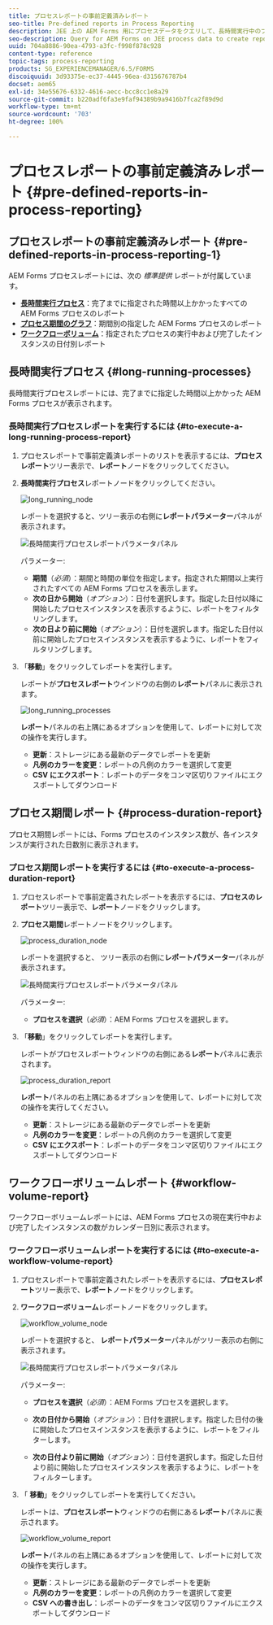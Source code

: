 ```yaml
---
title: プロセスレポートの事前定義済みレポート
seo-title: Pre-defined reports in Process Reporting
description: JEE 上の AEM Forms 用にプロセスデータをクエリして、長時間実行中のプロセス、プロセス期間、ワークフローボリュームに関するレポートを作成
seo-description: Query for AEM Forms on JEE process data to create reports on long running processes, Process duration, and Workflow volume
uuid: 704a8886-90ea-4793-a3fc-f998f878c928
content-type: reference
topic-tags: process-reporting
products: SG_EXPERIENCEMANAGER/6.5/FORMS
discoiquuid: 3d93375e-ec37-4445-96ea-d315676787b4
docset: aem65
exl-id: 34e55676-6332-4616-aecc-bcc8cc1e8a29
source-git-commit: b220adf6fa3e9faf94389b9a9416b7fca2f89d9d
workflow-type: tm+mt
source-wordcount: '703'
ht-degree: 100%

---
```


# プロセスレポートの事前定義済みレポート {#pre-defined-reports-in-process-reporting}

## プロセスレポートの事前定義済みレポート {#pre-defined-reports-in-process-reporting-1}

AEM Forms プロセスレポートには、次の *標準提供* レポートが付属しています。

* **[長時間実行プロセス](#long-running-processes)**：完了までに指定された時間以上かかったすべての AEM Forms プロセスのレポート
* **[プロセス期間のグラフ](#process-duration-report)**：期間別の指定した AEM Forms プロセスのレポート
* **[ワークフローボリューム](#workflow-volume-report)**：指定されたプロセスの実行中および完了したインスタンスの日付別レポート

## 長時間実行プロセス {#long-running-processes}

長時間実行プロセスレポートには、完了までに指定した時間以上かかった AEM Forms プロセスが表示されます。

### 長時間実行プロセスレポートを実行するには {#to-execute-a-long-running-process-report}

1. プロセスレポートで事前定義済レポートのリストを表示するには、**プロセスレポート**&#x200B;ツリー表示で、**レポート**&#x200B;ノードをクリックしてください。
1. **長時間実行プロセス**&#x200B;レポートノードをクリックしてください。

   ![long_running_node](assets/long_running_node.png)

   レポートを選択すると、ツリー表示の右側に&#x200B;**レポートパラメーター**&#x200B;パネルが表示されます。

   ![長時間実行プロセスレポートパラメータパネル](assets/report_parameters_panel.png)

   パラメーター:

   * **期間**（*必須*）：期間と時間の単位を指定します。指定された期間以上実行されたすべての AEM Forms プロセスを表示します。
   * **次の日から開始**（*オプション*）：日付を選択します。指定した日付以降に開始したプロセスインスタンスを表示するように、レポートをフィルタリングします。
   * **次の日より前に開始**（*オプション*）：日付を選択します。指定した日付以前に開始したプロセスインスタンスを表示するように、レポートをフィルタリングします。

1. 「**移動**」をクリックしてレポートを実行します。

   レポートが&#x200B;**プロセスレポート**&#x200B;ウインドウの右側の&#x200B;**レポート**&#x200B;パネルに表示されます。

   ![long_running_processes](assets/long_running_processes.png)

   **レポート**&#x200B;パネルの右上隅にあるオプションを使用して、レポートに対して次の操作を実行します。

   * **更新**：ストレージにある最新のデータでレポートを更新
   * **凡例のカラーを変更**：レポートの凡例のカラーを選択して変更
   * **CSV にエクスポート**：レポートのデータをコンマ区切りファイルにエクスポートしてダウンロード

## プロセス期間レポート  {#process-duration-report}

プロセス期間レポートには、Forms プロセスのインスタンス数が、各インスタンスが実行された日数別に表示されます。

### プロセス期間レポートを実行するには {#to-execute-a-process-duration-report}

1. プロセスレポートで事前定義されたレポートを表示するには、**プロセスのレポート**&#x200B;ツリー表示で、**レポート**&#x200B;ノードをクリックします。
1. **プロセス期間**&#x200B;レポートノードをクリックします。

   ![process_duration_node](assets/process_duration_node.png)

   レポートを選択すると、 ツリー表示の右側に&#x200B;**レポートパラメーター**&#x200B;パネルが表示されます。

   ![長時間実行プロセスレポートパラメータパネル](assets/process_duration_params.png)

   パラメーター:

   * **プロセスを選択**（*必須*）：AEM Forms プロセスを選択します。

1. 「**移動**」をクリックしてレポートを実行します。

   レポートがプロセスレポートウィンドウの右側にある&#x200B;**レポート**&#x200B;パネルに表示されます。

   ![process_duration_report](assets/process_duration_report.png)

   **レポート**&#x200B;パネルの右上隅にあるオプションを使用して、レポートに対して次の操作を実行してください。

   * **更新**：ストレージにある最新のデータでレポートを更新
   * **凡例のカラーを変更**：レポートの凡例のカラーを選択して変更
   * **CSV にエクスポート**：レポートのデータをコンマ区切りファイルにエクスポートしてダウンロード

## ワークフローボリュームレポート {#workflow-volume-report}

ワークフローボリュームレポートには、AEM Forms プロセスの現在実行中および完了したインスタンスの数がカレンダー日別に表示されます。

### ワークフローボリュームレポートを実行するには {#to-execute-a-workflow-volume-report}

1. プロセスレポートで事前定義されたレポートを表示するには、**プロセスレポート**&#x200B;ツリー表示で、**レポート**&#x200B;ノードをクリックします。
1. **ワークフローボリューム**&#x200B;レポートノードをクリックします。

   ![workflow_volume_node](assets/workflow_volume_node.png)

   レポートを選択すると、 **レポートパラメーター**&#x200B;パネルがツリー表示の右側に表示されます。

   ![長時間実行プロセスレポートパラメータパネル](assets/workflow_volume_params.png)

   パラメーター:

   * **プロセスを選択**（*必須*）：AEM Forms プロセスを選択します。

   * **次の日付から開始**（*オプション*）：日付を選択します。指定した日付の後に開始したプロセスインスタンスを表示するように、レポートをフィルターします。

   * **次の日付より前に開始**（*オプション*）：日付を選択します。指定した日付より前に開始したプロセスインスタンスを表示するように、レポートをフィルターします。

1. 「 **移動**」をクリックしてレポートを実行してください。

   レポートは、**プロセスレポート**&#x200B;ウィンドウの右側にある&#x200B;**レポート**&#x200B;パネルに表示されます。

   ![workflow_volume_report](assets/workflow_volume_report.png)

   **レポート**&#x200B;パネルの右上隅にあるオプションを使用して、レポートに対して次の操作を実行します。

   * **更新**：ストレージにある最新のデータでレポートを更新
   * **凡例のカラーを変更**：レポートの凡例のカラーを選択して変更
   * **CSV への書き出し**：レポートのデータをコンマ区切りファイルにエクスポートしてダウンロード
